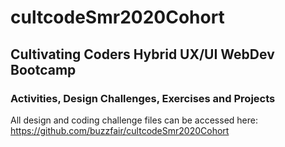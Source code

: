 # cultcodeSmr2020Cohort<br>
<h2>Cultivating Coders Hybrid UX/UI WebDev Bootcamp</h2>
<h3>Activities, Design Challenges, Exercises and Projects</h3>
  <p>All design and coding challenge files can be accessed here:<br>
    <a href="https://github.com/buzzfair/cultcodeSmr2020Cohort">https://github.com/buzzfair/cultcodeSmr2020Cohort</a>
  </p>
